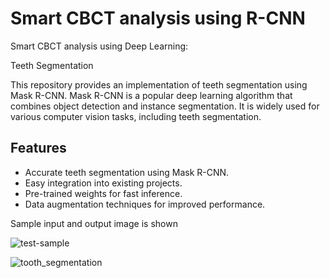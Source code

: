 # Smart CBCT analysis using R-CNN
Smart CBCT analysis using Deep Learning:

Teeth Segmentation

This repository provides an implementation of teeth segmentation using Mask R-CNN. Mask R-CNN is a popular deep learning algorithm that combines object detection and instance segmentation. It is widely used for various computer vision tasks, including teeth segmentation.


## Features

* Accurate teeth segmentation using Mask R-CNN.
* Easy integration into existing projects.
* Pre-trained weights for fast inference.
* Data augmentation techniques for improved performance.

Sample input and output image is shown

![test-sample](https://github.com/prince0310/Smart-CBCT-analysis-using-Deep-Learning-/assets/85225054/3d6ad8a1-210a-43b0-80d3-03ec42fde0a3)



![tooth_segmentation](https://github.com/prince0310/Smart-CBCT-analysis-using-Deep-Learning-/assets/85225054/4c754259-4029-47bf-bac4-1fe553d5cb1a)
